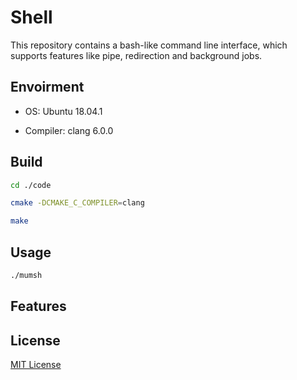 # Shell

This repository contains a bash-like command line interface, which supports features like pipe, redirection and background jobs.

## Envoirment
- OS: Ubuntu 18.04.1

- Compiler: clang 6.0.0

## Build
``` bash
cd ./code

cmake -DCMAKE_C_COMPILER=clang

make
```

## Usage
``` bash
./mumsh
```

## Features



## License

[MIT License](https://github.com/tangbc/vue-virtual-scroll-list/blob/master/LICENSE)
